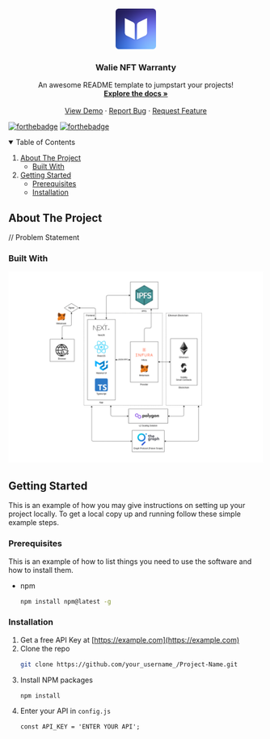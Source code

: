 
<!-- PROJECT LOGO -->
<br />
<p align="center">
  <a href="https://github.com/manavendrasen/walie-nft-warranty">
    <img src="https://raw.githubusercontent.com/manavendrasen/walie-nft-warranty/main/assets/Walie%20Icon.png?token=GHSAT0AAAAAABRUKFYSE7HXMZ3KJYDK4XUYYXGWJ7Q" alt="Logo" width="80" height="80">
  </a>

  <h3 align="center">Walie NFT Warranty</h3>

  <p align="center">
    An awesome README template to jumpstart your projects!
    <br />
    <a href="https://github.com/manavendrasen/walie-nft-warranty"><strong>Explore the docs »</strong></a>
    <br />
    <br />
    <a href="https://github.com/manavendrasen/walie-nft-warranty">View Demo</a>
    ·
    <a href="https://github.com/manavendrasen/walie-nft-warranty/issues">Report Bug</a>
    ·
    <a href="https://github.com/manavendrasen/walie-nft-warranty/issues">Request Feature</a>
  </p>
</p>

[![forthebadge](https://forthebadge.com/images/badges/built-with-love.svg)](https://walie.manavendrasen.com)
[![forthebadge](https://forthebadge.com/images/badges/check-it-out.svg)](https://walie.manavendrasen.com)


<!-- TABLE OF CONTENTS -->
<details open="open">
  <summary>Table of Contents</summary>
  <ol>
    <li>
      <a href="#about-the-project">About The Project</a>
      <ul>
        <li><a href="#built-with">Built With</a></li>
      </ul>
    </li>
    <li>
      <a href="#getting-started">Getting Started</a>
      <ul>
        <li><a href="#prerequisites">Prerequisites</a></li>
        <li><a href="#installation">Installation</a></li>
      </ul>
    </li>
  </ol>
</details>

<!-- ABOUT THE PROJECT -->

## About The Project

// Problem Statement 

### Built With

![Architecture](/assets/Architecture.png "Architecture")

<!-- GETTING STARTED -->

## Getting Started

This is an example of how you may give instructions on setting up your project locally.
To get a local copy up and running follow these simple example steps.

### Prerequisites

This is an example of how to list things you need to use the software and how to install them.

- npm
  ```sh
  npm install npm@latest -g
  ```

### Installation

1. Get a free API Key at [https://example.com](https://example.com)
2. Clone the repo
   ```sh
   git clone https://github.com/your_username_/Project-Name.git
   ```
3. Install NPM packages
   ```sh
   npm install
   ```
4. Enter your API in `config.js`
   ```JS
   const API_KEY = 'ENTER YOUR API';
   ```
